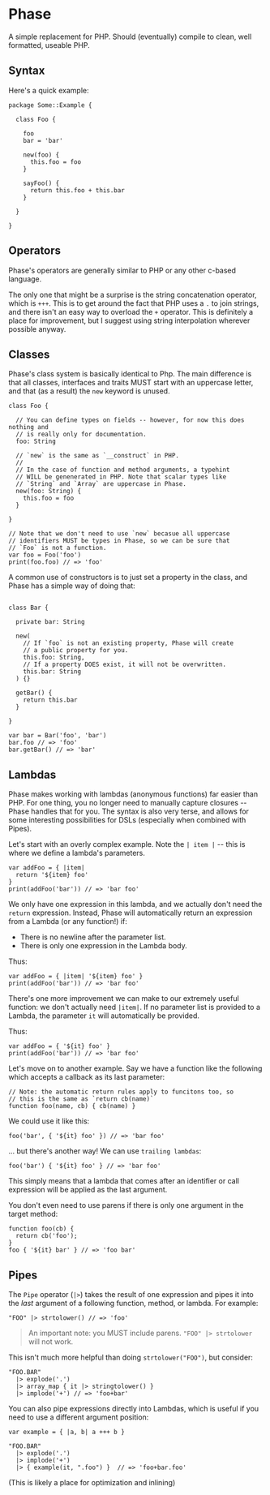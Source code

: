 Phase
=====
A simple replacement for PHP. Should (eventually) compile to clean, well formatted, useable PHP.

Syntax
------
Here's a quick example:

```phase
package Some::Example {

  class Foo {

    foo
    bar = 'bar'

    new(foo) {
      this.foo = foo
    }

    sayFoo() {
      return this.foo + this.bar
    }

  }

}
```

Operators
---------
Phase's operators are generally similar to PHP or any other c-based language.

The only one that might be a surprise is the string concatenation operator, which is `+++`. This is to get around the fact that PHP uses a `.` to join strings, and there isn't an easy way to overload the `+` operator. This is definitely a place for improvement, but I suggest using string interpolation wherever possible anyway.

Classes
-------
Phase's class system is basically identical to Php. The main difference is that all classes, interfaces and traits MUST start with an uppercase letter, and that (as a result) the `new` keyword is unused.

```phase
class Foo {
  
  // You can define types on fields -- however, for now this does nothing and
  // is really only for documentation.
  foo: String
  
  // `new` is the same as `__construct` in PHP.
  //
  // In the case of function and method arguments, a typehint
  // WILL be genenerated in PHP. Note that scalar types like
  // `String` and `Array` are uppercase in Phase.
  new(foo: String) {
    this.foo = foo
  }

}

// Note that we don't need to use `new` becasue all uppercase
// identifiers MUST be types in Phase, so we can be sure that
// `Foo` is not a function.
var foo = Foo('foo')
print(foo.foo) // => 'foo'
```

A common use of constructors is to just set a property in the class, and Phase has a simple way of doing that:

```phase

class Bar {

  private bar: String

  new(
    // If `foo` is not an existing property, Phase will create
    // a public property for you.
    this.foo: String,
    // If a property DOES exist, it will not be overwritten.
    this.bar: String
  ) {}

  getBar() {
    return this.bar
  }

}

var bar = Bar('foo', 'bar')
bar.foo // => 'foo'
bar.getBar() // => 'bar'

```

Lambdas
-------
Phase makes working with lambdas (anonymous functions) far easier than PHP. For one thing, you no longer need to manually capture closures -- Phase handles that for you. The syntax is also very terse, and allows for some interesting possibilities for DSLs (especially when combined with Pipes).

Let's start with an overly complex example. Note the `| item |` -- this is where we define a lambda's parameters.

```phase
var addFoo = { |item|
  return '${item} foo'
}
print(addFoo('bar')) // => 'bar foo'  
```

We only have one expression in this lambda, and we actually don't need the `return` expression. Instead, Phase will automatically return an expression from a Lambda (or any function!) if:

- There is no newline after the parameter list.
- There is only one expression in the Lambda body.

Thus:

```phase
var addFoo = { |item| '${item} foo' }
print(addFoo('bar')) // => 'bar foo'  
```

There's one more improvement we can make to our extremely useful function: we don't actually need `|item|`. If no parameter list is provided to a Lambda, the parameter `it` will automatically be provided.

Thus:

```phase
var addFoo = { '${it} foo' }
print(addFoo('bar')) // => 'bar foo'  
```

Let's move on to another example. Say we have a function like the following which accepts a callback as its last parameter:

```phase
// Note: the automatic return rules apply to funcitons too, so
// this is the same as `return cb(name)`
function foo(name, cb) { cb(name) }
```

We could use it like this:

```phase
foo('bar', { '${it} foo' }) // => 'bar foo'
```

... but there's another way! We can use `trailing lambdas`:

```phase
foo('bar') { '${it} foo' } // => 'bar foo'
```

This simply means that a lambda that comes after an identifier or call expression will be applied as the last argument.

You don't even need to use parens if there is only one argument in the target method:

```
function foo(cb) {
  return cb('foo');
}
foo { '${it} bar' } // => 'foo bar'
```

Pipes
-----
The `Pipe` operator (`|>`) takes the result of one expression and pipes it into the _last_ argument of a following function, method, or lambda. For example:

```
"FOO" |> strtolower() // => 'foo'
```

> An important note: you MUST include parens. `"FOO" |> strtolower` will not work.

This isn't much more helpful than doing `strtolower("FOO")`, but consider:

```
"FOO.BAR"
  |> explode('.')
  |> array_map { it |> stringtolower() }
  |> implode('+') // => 'foo+bar'
```

You can also pipe expressions directly into Lambdas, which is useful if you need to use a different argument position:

```
var example = { |a, b| a +++ b }

"FOO.BAR"
  |> explode('.')
  |> implode('+')
  |> { example(it, ".foo") }  // => 'foo+bar.foo'
```

(This is likely a place for optimization and inlining)
